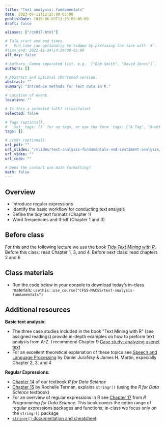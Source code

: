 ```yaml
---
title: "Text analysis: fundamentals"
date: 2023-07-11T12:25:00-05:00
publishDate: 2019-06-03T12:25:00-05:00
draft: false

aliases: ["/cm017.html"]

# Talk start and end times.
#   End time can optionally be hidden by prefixing the line with `#`.
#time_end: 2022-11-14T14:20:00-05:00
all_day: false

# Authors. Comma separated list, e.g. `["Bob Smith", "David Jones"]`.
authors: []

# Abstract and optional shortened version.
abstract: ""
summary: "Introduce methods for text data in R."

# Location of event.
location: ""

# Is this a selected talk? (true/false)
selected: false

# Tags (optional).
#   Set `tags: []` for no tags, or use the form `tags: ["A Tag", "Another Tag"]` for one or more tags.
tags: []

# Links (optional).
url_pdf: ""
url_slides: "/slides/text-analysis-fundamentals-and-sentiment-analysis/"
url_video: ""
url_code: ""

# Does the content use math formatting?
math: false
---
```




## Overview

* Introduce regular expressions
* Identify the basic workflow for conducting text analysis
* Define the tidy text formats (Chapter 1)
* Word frequencies and tf-idf (Chapter 1 and 3)

<!-- 
* Demonstrate how to conduct sentiment analysis using twitter
* Explain how to generate and interpret a wordcloud -->


## Before class

For this and the following lecture we use the book [*Tidy Text Mining with R*](http://tidytextmining.com/). Before this class: read Chapter 1, 3, and 4. Before next class: read chapters 2 and 6

## Class materials

* Run the code below in your console to download today’s in-class materials: `usethis::use_course("CFSS-MACSS/text-analysis-fundamentals")`


<!--
* [Text analysis: basic workflow](/notes/text-analysis-workflow/)
* [Practicing `tidytext` with song titles](/notes/song-titles-exercise/)
* [Practicing sentiment analysis with Harry Potter](/notes/harry-potter-exercise/)
* Trump twitter account: https://twitter.com/realdonaldtrump
* [Practicing tidytext with Hamilton](/notes/hamilton/)
-->


## Additional resources

**Basic text analysis:**
* The three case studies included in the book "Text Mining with R" (see assigned readings) provide in-depth examples on how to preform text analysis from A-Z. I recommend Chapter 9  [Case study: analyzing usenet text](https://www.tidytextmining.com/usenet.html)
* For an excellent theoretical explanation of these topics see [Speech and Language Processing](https://web.stanford.edu/~jurafsky/slp3/) by Daniel Jurafsky & James H. Martin, especially Chapter 2, 3, and 4

**Regular Expressions:**
* [Chapter 14](https://r4ds.had.co.nz/strings.html#strings) of our textbook *R for Data Science* 
* [Chapter 15](https://plsc-31101.github.io/course/strings-and-regular-expressions.html#applying-regex)  by Rochelle Terman, explains `stringr()` (using the *R for Data Science* textbook)  
* For an overview of regular expressions in R see [Chapter 17](https://bookdown.org/rdpeng/rprogdatascience/regular-expressions.html#the-stringr-package) from *R Programming for Data Science*. This book covers the entire range of regular expressions packages and functions; in-class we focus only on the `stringr()` package
* [`stringr()` documentation and cheatsheet](https://stringr.tidyverse.org/)
